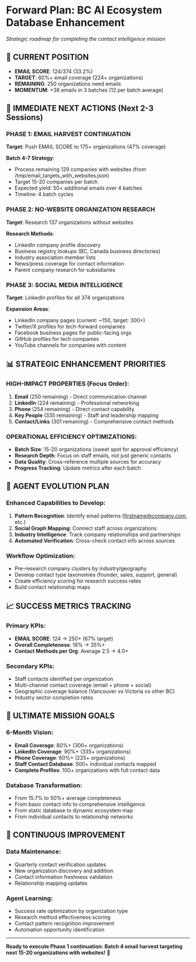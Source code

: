 # Forward Plan: BC AI Ecosystem Database Enhancement
*Strategic roadmap for completing the contact intelligence mission*

## 🎯 CURRENT POSITION
- **EMAIL SCORE**: 124/374 (33.2%)
- **TARGET**: 60%+ email coverage (224+ organizations)
- **REMAINING**: 250 organizations need emails
- **MOMENTUM**: +36 emails in 3 batches (12 per batch average)

## 🚀 IMMEDIATE NEXT ACTIONS (Next 2-3 Sessions)

### **PHASE 1: EMAIL HARVEST CONTINUATION**
**Target**: Push EMAIL SCORE to 175+ organizations (47% coverage)

**Batch 4-7 Strategy**:
- Process remaining 129 companies with websites (from /tmp/email_targets_with_websites.json)
- Target 15-20 companies per batch
- Expected yield: 50+ additional emails over 4 batches
- Timeline: 4 batch cycles

### **PHASE 2: NO-WEBSITE ORGANIZATION RESEARCH**
**Target**: Research 137 organizations without websites

**Research Methods**:
- LinkedIn company profile discovery
- Business registry lookups (BC, Canada business directories)
- Industry association member lists
- News/press coverage for contact information
- Parent company research for subsidiaries

### **PHASE 3: SOCIAL MEDIA INTELLIGENCE**
**Target**: LinkedIn profiles for all 374 organizations

**Expansion Areas**:
- LinkedIn company pages (current: ~150, target: 300+)
- Twitter/X profiles for tech-forward companies
- Facebook business pages for public-facing orgs
- GitHub profiles for tech companies
- YouTube channels for companies with content

## 📊 STRATEGIC ENHANCEMENT PRIORITIES

### **HIGH-IMPACT PROPERTIES** (Focus Order):
1. **Email** (250 remaining) - Direct communication channel
2. **LinkedIn** (224 remaining) - Professional networking
3. **Phone** (254 remaining) - Direct contact capability
4. **Key People** (335 remaining) - Staff and leadership mapping
5. **Contact/Links** (301 remaining) - Comprehensive contact methods

### **OPERATIONAL EFFICIENCY OPTIMIZATIONS**:
- **Batch Size**: 15-20 organizations (sweet spot for approval efficiency)
- **Research Depth**: Focus on staff emails, not just generic contacts
- **Data Quality**: Cross-reference multiple sources for accuracy
- **Progress Tracking**: Update metrics after each batch

## 🤖 AGENT EVOLUTION PLAN

### **Enhanced Capabilities to Develop**:
1. **Pattern Recognition**: Identify email patterns (firstname@company.com, etc.)
2. **Social Graph Mapping**: Connect staff across organizations
3. **Industry Intelligence**: Track company relationships and partnerships
4. **Automated Verification**: Cross-check contact info across sources

### **Workflow Optimization**:
- Pre-research company clusters by industry/geography
- Develop contact type taxonomies (founder, sales, support, general)
- Create efficiency scoring for research success rates
- Build contact relationship maps

## 📈 SUCCESS METRICS TRACKING

### **Primary KPIs**:
- **EMAIL SCORE**: 124 → 250+ (67% target)
- **Overall Completeness**: 18% → 35%+ 
- **Contact Methods per Org**: Average 2.5 → 4.0+

### **Secondary KPIs**:
- Staff contacts identified per organization
- Multi-channel contact coverage (email + phone + social)
- Geographic coverage balance (Vancouver vs Victoria vs other BC)
- Industry sector completion rates

## 🎯 ULTIMATE MISSION GOALS

### **6-Month Vision**:
- **Email Coverage**: 80%+ (300+ organizations)
- **LinkedIn Coverage**: 90%+ (335+ organizations)
- **Phone Coverage**: 60%+ (225+ organizations)
- **Staff Contact Database**: 500+ individual contacts mapped
- **Complete Profiles**: 100+ organizations with full contact data

### **Database Transformation**:
- From 15.7% to 50%+ average completeness
- From basic contact info to comprehensive intelligence
- From static database to dynamic ecosystem map
- From individual contacts to relationship networks

## 🔄 CONTINUOUS IMPROVEMENT

### **Data Maintenance**:
- Quarterly contact verification updates
- New organization discovery and addition
- Contact information freshness validation
- Relationship mapping updates

### **Agent Learning**:
- Success rate optimization by organization type
- Research method effectiveness scoring
- Contact pattern recognition improvement
- Automation opportunity identification

---

**Ready to execute Phase 1 continuation: Batch 4 email harvest targeting next 15-20 organizations with websites!** 🚀